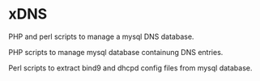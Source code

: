 # xDNS
PHP and perl scripts to manage a mysql DNS database.

PHP scripts to manage mysql database containung DNS entries.

Perl scripts to extract bind9 and dhcpd config files from mysql database.
